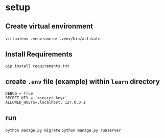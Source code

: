 # setup

## Create virtual environment
`virtualenv .venv`
`source .venv/bin/activate`

## Install Requirements
`pip install requirements.txt`

## create `.env` file (example) within `learn` directory
```
DEBUG = True
SECRET_KEY = '<secret_key>'
ALLOWED_HOSTS=.localhost, 127.0.0.1

```
 ## run
 `python manage.py migrate`
 `python manage.py runserver`
